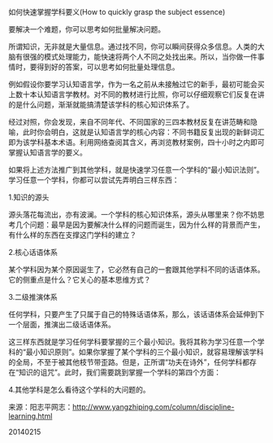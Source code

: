 如何快速掌握学科要义(How to quickly grasp the subject essence)

要解决一个难题，你可以思考如何批量解决问题。

所谓知识，无非就是大量信息。通过找不同，你可以瞬间获得众多信息。人类的大脑有很强的模式处理能力，能快速将两个人不同之处找出来。所以，当你做一件事情时，要得到好的答案，可以思考如何批量处理信息。

例如假设你要学习认知语言学，作为一名之前从未接触过它的新手，最初可能会买上数十本认知语言学教材。对不同的教材进行比照，你可以仔细观察它们反复在讲的是什么问题，渐渐就能搞清楚该学科的核心知识体系了。

经过对照，你会发现，来自不同年代、不同国家的三四本教材反复在讲范畴和隐喻，此时你会明白，这就是认知语言学的核心内容：不同书籍反复出现的新鲜词汇即为该学科基本术语。利用网络查阅其含义，再浏览教材案例，四十小时之内即可掌握认知语言学的要义。

如果将上述方法推广到其他学科，就是快速学习任意一个学科的“最小知识法则”。学习任意一个学科，你都可以尝试先弄明白三样东西：

1.知识的源头

源头落花每流出，亦有波澜。一个学科的核心知识体系，源头从哪里来？你不妨思考几个问题：最早是因为要解决什么样的问题而诞生，因为什么样的背景而产生，有什么样的东西在支撑这门学科的建立？

2.核心话语体系

某个学科因为某个原因诞生了，它必然有自己的一套跟其他学科不同的话语体系。它的侧重点是什么？它关心的基本思维方式？

3.二级推演体系

任何学科，只要产生了只属于自己的特殊话语体系，那么，该话语体系会延伸到下一个层面，推演出二级话语体系。

这三样东西就是学习任何学科要掌握的三个最小知识。我将其称为学习任意一个学科的“最小知识原则”。如果你掌握了某个学科的三个最小知识，就容易理解该学科的全局，不至于被其他枝节带歪路。但是，正所谓“功夫在诗外”，任何学科都存在“知识的诅咒”。此时，我们需要跳到掌握一个学科的第四个方面：

4.其他学科是怎么看待这个学科的大问题的。

来源：阳志平网志：http://www.yangzhiping.com/column/discipline-learning.html

20140215
